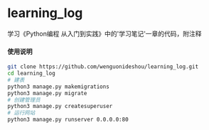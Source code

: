# learning_log
学习《Python编程 从入门到实践》中的'学习笔记'一章的代码，附注释

#### 使用说明  ####

```bash
git clone https://github.com/wenguonideshou/learning_log.git
cd learning_log
# 建表
python3 manage.py makemigrations
python3 manage.py migrate
# 创建管理员
python3 manage.py createsuperuser
# 运行网站
python3 manage.py runserver 0.0.0.0:80
```
